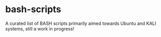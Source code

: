 # bash-scripts

A curated list of BASH scripts primarily aimed towards Ubuntu and KALI systems, still a work in progress!